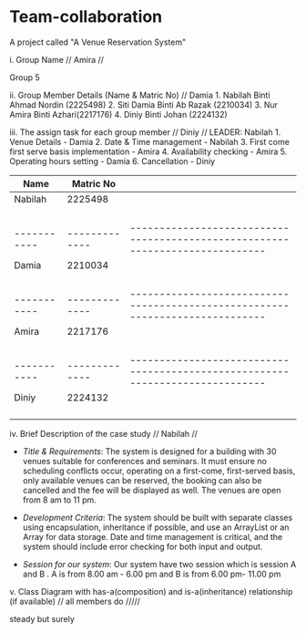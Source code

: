 # Team-collaboration
A project called "A Venue Reservation System"

i. Group Name // Amira //

  Group 5


ii. Group Member Details (Name & Matric No) // Damia
    1. Nabilah Binti Ahmad Nordin (2225498)
    2. Siti Damia Binti Ab Razak (2210034)
    3. ⁠Nur Amira Binti Azhari(2217176)
    4. ⁠Diniy Binti Johan (2224132)


iii. The assign task for each group member  // Diniy //
    LEADER: Nabilah
    1. Venue Details - Damia
    2. Date & Time management - Nabilah
    3. First come first serve basis implementation - Amira
    4. Availability checking - Amira
    5. Operating hours setting - Damia
    6. Cancellation - Diniy

| Name        | Matric No    |                                                                              |
| ----------- | -------------|----------------------------------------------------------------------------- |
| Nabilah     | 2225498      |                                                                              |
|             |              |                                                                              |
|             |              |                                                                              |
|             |              |                                                                              |
|             |              |                                                                              |
| ----------- | -------------|----------------------------------------------------------------------------- |
| Damia       | 2210034      |                                                                              |
|             |              |                                                                              |
|             |              |                                                                              |
|             |              |                                                                              |
|             |              |                                                                              |
| ----------- | -------------|----------------------------------------------------------------------------- |
| Amira       | 2217176      |                                                                              |
|             |              |                                                                              |
|             |              |                                                                              |
|             |              |                                                                              |
|             |              |                                                                              |
| ----------- | -------------|----------------------------------------------------------------------------- |
| Diniy       | 2224132      |                                                                              |
|             |              |                                                                              |
|             |              |                                                                              |
|             |              |                                                                              |
|             |              |                                                                              |




iv. Brief Description of the case study // Nabilah //

- *Title & Requirements*: 
The system is designed for a building with 30 venues suitable for conferences and seminars. It must ensure no scheduling conflicts occur, operating on a first-come, first-served basis, only available venues can be reserved, the booking can also be cancelled and the fee will be displayed as well. The venues are open from 8 am to 11 pm.

- *Development Criteria*: 
The system should be built with separate classes using encapsulation, inheritance if possible, and use an ArrayList or an Array for data storage. Date and time management is critical, and the system should include error checking for both input and output.

- *Session for our system*:
Our system have two session which is session A and B . A is from 8.00 am - 6.00 pm and B is from 6.00 pm- 11.00 pm

v. Class Diagram with has-a(composition) and is-a(inheritance) relationship (if available)  // all members do /////

steady but surely
